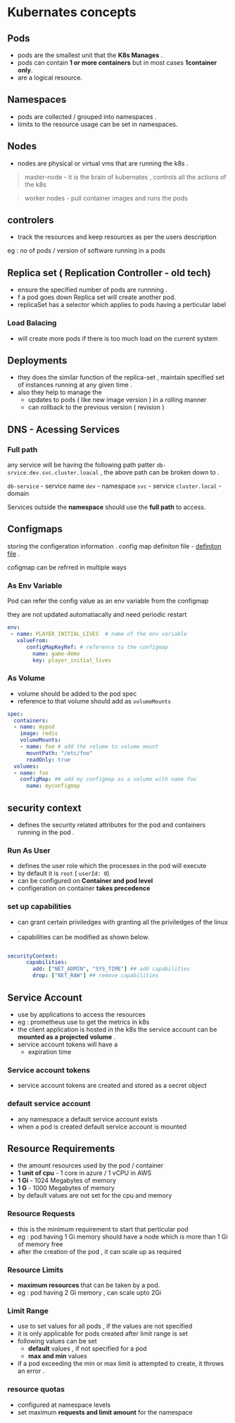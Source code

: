 # Kubernates concepts 

## Pods 

 - pods are the smallest unit that the **K8s Manages** . 
 - pods can contain **1 or more containers** but in most cases **1container only**. 
 - are a logical resource. 

## Namespaces 

- pods are collected / grouped into namespaces . 
- limits to the resource usage can be set in namespaces. 

## Nodes 

- nodes are physical or virtual vms that are running the k8s . 

> master-node - it is the brain of kubernates , controls all the actions of the k8s

> worker nodes - pull container images and runs the pods 

## controlers 

 - track the resources and keep resources as per the users description

 eg : no of pods / version of software running in a pods 

## Replica set ( Replication Controller - old tech) 

 - ensure the specified number of pods are runnning . 
 - f a pod goes down Replica set will create another pod. 
 - replicaSet has a selector which applies to pods having a perticular label

  ### Load Balacing 
  - will create more pods if there is too much load on the current system

## Deployments  
- they does the similar function of the replica-set , maintain specified set of instances running at any given time . 
- also they help to manage the 
  - updates to pods ( like new image version ) in a rolling manner 
  - can rollback to the previous version ( revision )

## DNS  - Acessing Services 

### Full path 
any service will be having the following path patter  `db-srvice.dev.svc.cluster.loacal` , the above path can be broken down to . 

`db-service` - service name 
`dev` - namespace 
`svc` - service 
`cluster.local` - domain 

Services outside the **namespace** should use the **full path** to access. 

## Configmaps 
storing the configeration information . 
config map definiton file - [definiton file](https://kubernetes.io/docs/concepts/configuration/configmap/#configmaps-and-pods) . 

cofigmap can be refrred in multiple ways 

### As Env Variable 

Pod can refer the config value as an env variable from the configmap 

they are not updated automatiacally and need periodic restart 

``` yaml
env:
 - name: PLAYER_INITIAL_LIVES  # name of the env variable                 
   valueFrom:
      configMapKeyRef: # reference to the configmap 
        name: game-demo           
        key: player_initial_lives
```

### As Volume 
- volume should be added to the pod spec 
- reference to that volume should add as `volumeMounts` 

``` yaml
spec:
  containers:
  - name: mypod
    image: redis
    volumeMounts:
    - name: foo # add the volume to volume mount
      mountPath: "/etc/foo"
      readOnly: true
  volumes:
  - name: foo
    configMap: ## add my configmap as a volume with name foo 
      name: myconfigmap
```

## security context 

- defines the security related attributes for the pod and containers running in the pod . 

### Run As User 

- defines the user role which the processes in the pod will execute 
- by default it is `root` ( `userId: 0`)
- can be configured on **Container and pod level**
- configeration on container **takes precedence**

### set up capabilities 

- can grant certain priviledges with granting all the priviledges of the linux . 
- capabilities can be modified as shown below.

``` yaml

securityContext:
      capabilities:
        add: ["NET_ADMIN", "SYS_TIME"] ## add capabilities 
        drop: ["NET_RAW"] ## remove capabilities 
```

## Service Account 

- use by applications to access the resources
- eg : prometheus use to get the metrics in k8s 
- the client application is hosted in the k8s the service account can be **mounted as a projected volume** .  
- service account tokens will have a 
  - expiration time 

### Service account tokens 
- service account tokens are created and stored as a secret object 

### default service account 
- any namespace a default service account exists 
- when a pod is created default service account is mounted 

## Resource Requirements 

- the amount resources used by the pod / container  
- **1 unit of cpu** - 1 core in azure  / 1 vCPU in AWS 
- **1 Gi** - 1024 Megabytes of memory
- **1 G** - 1000 Megabytes of memory 
- by default values are not set for the cpu and memory 
  
### Resource Requests 
- this is the minimum requirement to start that perticular pod 
- eg : pod having 1 Gi memory should have a node which is more than 1 Gi of memory free 
- after the creation of the pod , it can scale up as required 

### Resource Limits 
- **maximum resources** that can be taken by a pod. 
- eg : pod having 2 Gi memory , can scale upto 2Gi

### Limit Range 
- use to set values for all pods , if the values are not specified  
- it is only applicable for pods created after limit range is set 
- following values can be set 
  - **default** values , if not specified for a pod 
  - **max and min** values 
- if a pod exceeding the min or max limit is attempted to create,  it throws an error . 

### resource quotas 
- configured at namespace levels 
- set maximum **requests and limit amount** for the namespace 
